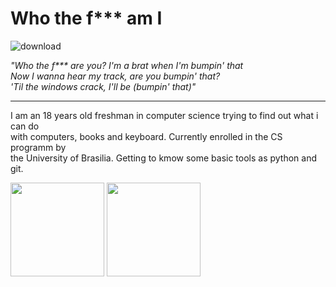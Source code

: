<h1>Who the f*** am I</h1>

![download](https://github.com/user-attachments/assets/3c388ac2-f90d-4256-8760-f151001f244f)

 <i> "Who the f*** are you? I'm a brat when I'm bumpin' that <br>
Now I wanna hear my track, are you bumpin' that? <br>
'Til the windows crack, I'll be (bumpin' that)" </i> <br>

<hr>
I am an 18 years old freshman in computer science trying to find out what i can do <br>
with computers, books and keyboard. Currently enrolled in the CS programm by<br>
the University of Brasilia. Getting to kmow some basic tools as python and git.

<img height="150em" src="https://github-readme-stats.vercel.app/api?username=vitorbarb&theme=chartreuse-dark" /> <img height="150em" src="https://github-readme-stats.vercel.app/api/top-langs?username=vitorbarb&theme=chartreuse-dark&layout=compact&langs_count=8" />
 
